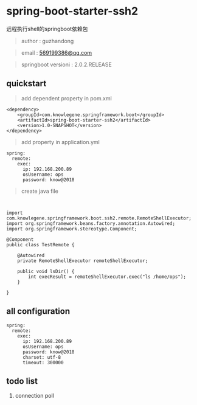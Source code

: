 # spring-boot-starter-ssh2

远程执行shell的springboot依赖包

> author : guzhandong  

> email : 569199386@qq.com

> springboot versioni : 2.0.2.RELEASE



## quickstart

> add dependent property in pom.xml

```
<dependency>
    <groupId>com.knowlegene.springframework.boot</groupId>
    <artifactId>spring-boot-starter-ssh2</artifactId>
    <version>1.0-SNAPSHOT</version>
</dependency>

```


> add property in application.yml


```
spring:
  remote:
    exec:
      ip: 192.168.200.89
      osUsername: ops
      password: know@2018

```




> create java file



```


import com.knowlegene.springframework.boot.ssh2.remote.RemoteShellExecutor;
import org.springframework.beans.factory.annotation.Autowired;
import org.springframework.stereotype.Component;

@Component
public class TestRemote {

    @Autowired
    private RemoteShellExecutor remoteShellExecutor;

    public void lsDir() {
        int execResult = remoteShellExecutor.exec("ls /home/ops");
    }

}

```



## all configuration
```
spring:
  remote:
    exec:
      ip: 192.168.200.89
      osUsername: ops
      password: know@2018
      charset: utf-8
      timeout: 300000

```

## todo list

1. connection poll